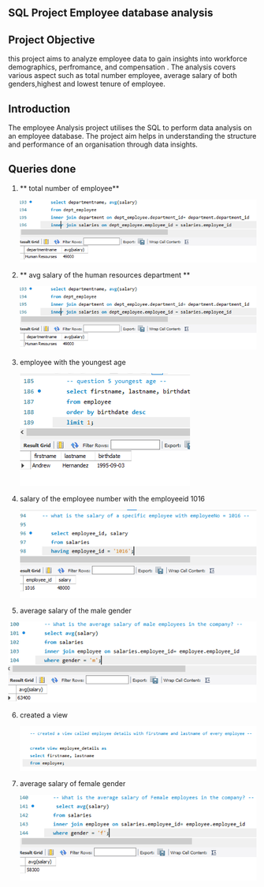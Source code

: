 ## SQL Project Employee database analysis

## Project Objective
this project aims to analyze employee data to gain insights into workforce demographics, perfromance, and compensation . The analysis covers various aspect such as total number employee, average salary of both genders,highest and lowest tenure of employee.

## Introduction
The employee Analysis project utilises the SQL to perform data analysis on an employee database. The project aim helps in understanding the structure and performance of an organisation through data insights.

##  Queries done
1) ** total number of employee**

    ![result screenshot](https://github.com/Emmzy1234/SQL-Project-finance/blob/master/Screenshot%202024-05-18%20041548.png)

2) ** avg salary of the human resources department **

    ![result screenshot](https://github.com/Emmzy1234/SQL-Project-finance/blob/master/Screenshot%202024-05-18%20041548.png)

3)   employee with the youngest age

     ![result screenshot](https://github.com/Emmzy1234/SQL-Project-finance/blob/master/Screenshot%202024-05-18%20041715.png)
4)  salary of the employee number with the employeeid 1016

    ![result screenshot](https://github.com/Emmzy1234/SQL-Project-finance/blob/master/Screenshot%202024-05-18%20041947.png)

5)  average salary of the male gender

   ![result screenshot](https://github.com/Emmzy1234/SQL-Project-finance/blob/master/Screenshot%202024-05-18%20042200.png)

6) created a view
   
   ![result screenshot](https://github.com/Emmzy1234/SQL-Project-finance/blob/master/Screenshot%202024-05-18%20042342.png)

7) average salary of female gender

   ![result screenshot](https://github.com/Emmzy1234/SQL-Project-finance/blob/master/Screenshot%202024-05-18%20042425.png)
